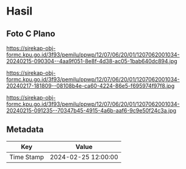 # Hasil

## Foto C Plano

https://sirekap-obj-formc.kpu.go.id/3f93/pemilu/ppwp/12/07/06/20/01/1207062001034-20240215-090304--4aa9f051-8e8f-4d38-ac05-1bab640dc894.jpg

https://sirekap-obj-formc.kpu.go.id/3f93/pemilu/ppwp/12/07/06/20/01/1207062001034-20240217-181809--08108b4e-ca60-4224-86e5-f695974f97f8.jpg

https://sirekap-obj-formc.kpu.go.id/3f93/pemilu/ppwp/12/07/06/20/01/1207062001034-20240215-091235--70347b45-4915-4a6b-aaf6-9c9e50f24c3a.jpg


## Metadata

| Key        | Value               |
| ---------- | ------------------- |
| Time Stamp | 2024-02-25 12:00:00 |



